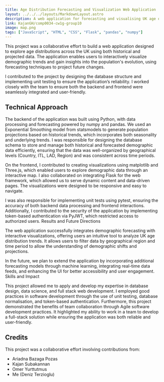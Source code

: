 ```yaml
---
title: Age Distribution Forecasting and Visualization Web Application
layout: ../../../layouts/MarkdownLayout.astro
description: A web application for forecasting and visualising UK age distribution trends through interactive 3D maps and analytical tools.
link: KajanGH/comp0034-cw1g-group10
image: map.png
tags: ["JavaScript", "HTML", "CSS", "Flask", "pandas", "numpy"]
---
```


This project was a collaborative effort to build a web application designed to explore age distributions across the UK using both historical and projected data. The application enables users to interactively visualize demographic trends and gain insights into the population's evolution, using forecasting techniques to project future changes.

I contributed to the project by designing the database structure and implementing unit testing to ensure the application’s reliability. I worked closely with the team to ensure both the backend and frontend were seamlessly integrated and user-friendly.

## Technical Approach

The backend of the application was built using Python, with data processing and forecasting powered by numpy and pandas. We used an Exponential Smoothing model from statsmodels to generate population projections based on historical trends, which incorporates both seasonality and underlying trends. I was responsible for designing the database schema to store and manage both historical and forecasted demographic data efficiently, ensuring that the data was well-organized by geographical levels (Country, ITL, LAD, Region) and was consistent across time periods.

On the frontend, I contributed to creating visualizations using matplotlib and Three.js, which enabled users to explore demographic data through an interactive map. I also collaborated on integrating Flask for the web framework, which allowed us to serve dynamic content and data-driven pages. The visualizations were designed to be responsive and easy to navigate.

I was also responsible for implementing unit tests using pytest, ensuring the accuracy of both backend data processing and frontend interactions. Additionally, I contributed to the security of the application by implementing token-based authentication via PyJWT, which restricted access to authorized users.
Results and Future Directions

The web application successfully integrates demographic forecasting with interactive visualizations, offering users an intuitive tool to analyze UK age distribution trends. It allows users to filter data by geographical region and time period to allow the understanding of demographic shifts and projections.

In the future, we plan to extend the application by incorporating additional forecasting models through machine learning, integrating real-time data feeds, and enhancing the UI for better accessibility and user engagement.
Skills and Impact

This project allowed me to apply and develop my expertise in database design, data science, and full stack web development. I employed good practices in software development through the use of unit testing, database normalisation, and token-based authentication. Furthermore, this project demonstrated the benefits of team collaboration through Agile software development practices. It highlighted my ability to work in a team to develop a full-stack solution while ensuring the application was both reliable and user-friendly.

## Credits

This project was a collaborative effort involving contributions from:

- Ariadna Bazaga Pozas
- Kajan Subakannan
- Omer Yurttutmus
- Me (Deniz Terzioglu)